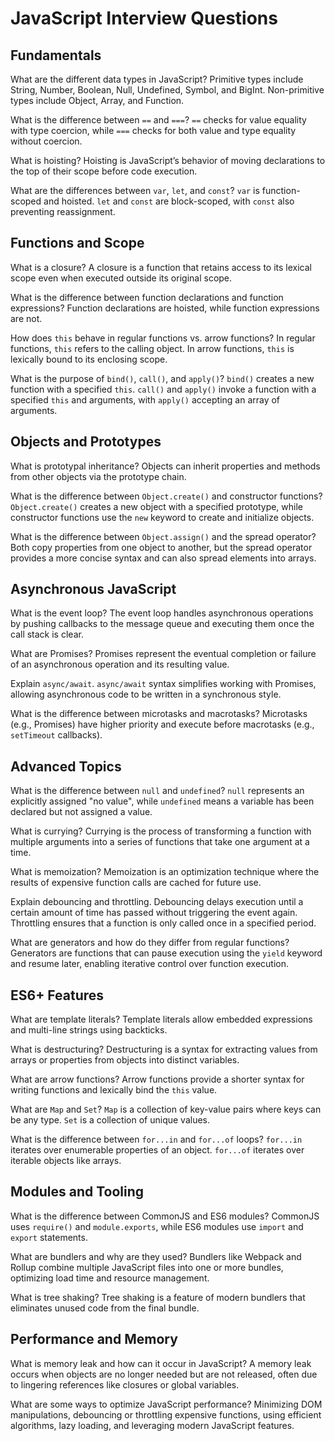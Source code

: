 # JavaScript Interview Questions

## Fundamentals

What are the different data types in JavaScript?
Primitive types include String, Number, Boolean, Null, Undefined, Symbol, and BigInt. Non-primitive types include Object, Array, and Function.

What is the difference between `==` and `===`?
`==` checks for value equality with type coercion, while `===` checks for both value and type equality without coercion.

What is hoisting?
Hoisting is JavaScript’s behavior of moving declarations to the top of their scope before code execution.

What are the differences between `var`, `let`, and `const`?
`var` is function-scoped and hoisted. `let` and `const` are block-scoped, with `const` also preventing reassignment.

## Functions and Scope

What is a closure?
A closure is a function that retains access to its lexical scope even when executed outside its original scope.

What is the difference between function declarations and function expressions?
Function declarations are hoisted, while function expressions are not.

How does `this` behave in regular functions vs. arrow functions?
In regular functions, `this` refers to the calling object. In arrow functions, `this` is lexically bound to its enclosing scope.

What is the purpose of `bind()`, `call()`, and `apply()`?
`bind()` creates a new function with a specified `this`. `call()` and `apply()` invoke a function with a specified `this` and arguments, with `apply()` accepting an array of arguments.

## Objects and Prototypes

What is prototypal inheritance?
Objects can inherit properties and methods from other objects via the prototype chain.

What is the difference between `Object.create()` and constructor functions?
`Object.create()` creates a new object with a specified prototype, while constructor functions use the `new` keyword to create and initialize objects.

What is the difference between `Object.assign()` and the spread operator?
Both copy properties from one object to another, but the spread operator provides a more concise syntax and can also spread elements into arrays.

## Asynchronous JavaScript

What is the event loop?
The event loop handles asynchronous operations by pushing callbacks to the message queue and executing them once the call stack is clear.

What are Promises?
Promises represent the eventual completion or failure of an asynchronous operation and its resulting value.

Explain `async/await`.
`async/await` syntax simplifies working with Promises, allowing asynchronous code to be written in a synchronous style.

What is the difference between microtasks and macrotasks?
Microtasks (e.g., Promises) have higher priority and execute before macrotasks (e.g., `setTimeout` callbacks).

## Advanced Topics

What is the difference between `null` and `undefined`?
`null` represents an explicitly assigned "no value", while `undefined` means a variable has been declared but not assigned a value.

What is currying?
Currying is the process of transforming a function with multiple arguments into a series of functions that take one argument at a time.

What is memoization?
Memoization is an optimization technique where the results of expensive function calls are cached for future use.

Explain debouncing and throttling.
Debouncing delays execution until a certain amount of time has passed without triggering the event again. Throttling ensures that a function is only called once in a specified period.

What are generators and how do they differ from regular functions?
Generators are functions that can pause execution using the `yield` keyword and resume later, enabling iterative control over function execution.

## ES6+ Features

What are template literals?
Template literals allow embedded expressions and multi-line strings using backticks.

What is destructuring?
Destructuring is a syntax for extracting values from arrays or properties from objects into distinct variables.

What are arrow functions?
Arrow functions provide a shorter syntax for writing functions and lexically bind the `this` value.

What are `Map` and `Set`?
`Map` is a collection of key-value pairs where keys can be any type. `Set` is a collection of unique values.

What is the difference between `for...in` and `for...of` loops?
`for...in` iterates over enumerable properties of an object. `for...of` iterates over iterable objects like arrays.

## Modules and Tooling

What is the difference between CommonJS and ES6 modules?
CommonJS uses `require()` and `module.exports`, while ES6 modules use `import` and `export` statements.

What are bundlers and why are they used?
Bundlers like Webpack and Rollup combine multiple JavaScript files into one or more bundles, optimizing load time and resource management.

What is tree shaking?
Tree shaking is a feature of modern bundlers that eliminates unused code from the final bundle.

## Performance and Memory

What is memory leak and how can it occur in JavaScript?
A memory leak occurs when objects are no longer needed but are not released, often due to lingering references like closures or global variables.

What are some ways to optimize JavaScript performance?
Minimizing DOM manipulations, debouncing or throttling expensive functions, using efficient algorithms, lazy loading, and leveraging modern JavaScript features.
